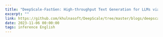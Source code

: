 ```yaml
---
title: "DeepScale-FastGen: High-throughput Text Generation for LLMs via MII and DeepScale-Inference"
excerpt: ""
link: https://github.com/khulnasoft/DeepScale/tree/master/blogs/deepscale-fastgen
date: 2023-11-06 00:00:00
tags: inference English
---
```

